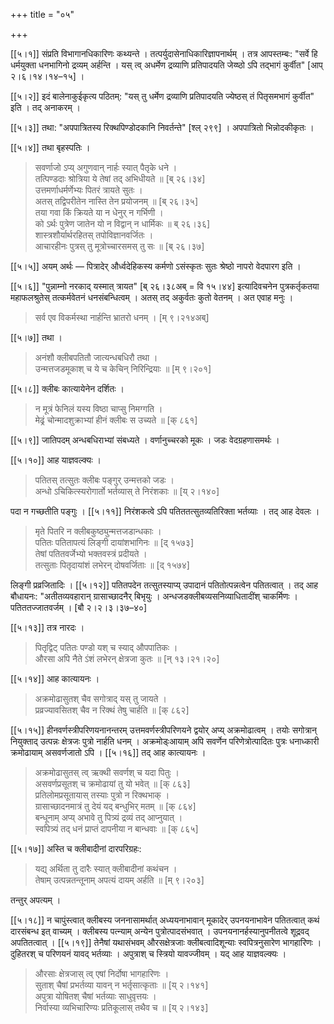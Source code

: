 +++
title = "०५"

+++

[[५।१]] संप्रति विभागानधिकारिणः कथ्यन्ते । तत्पर्युदासेनाधिकारिज्ञापनार्थम् । तत्र आपस्तम्बः: "सर्वे हि धर्मयुक्ता धनभागिनो द्रव्यम् अर्हन्ति । यस् त्व् अधर्मेण द्रव्याणि प्रतिपादयति जेय्ष्ठो ऽपि तद्भागं कुर्वीत" [आप् २।६।१४।१४–१५] ।

[[५।२]] इदं बालेनाकुईकृत्य पठितम्: "यस् तु धर्मेण द्रव्याणि प्रतिपादयति ज्येष्ठस् तं पितृसमभागं कुर्वीत" इति । तद् अनाकरम् । 

[[५।३]] तथा: "अपपात्रितस्य रिक्थपिण्डोदकानि निवर्तन्ते" [श्ल् २९९] । अपपात्रितो भिन्नोदकीकृतः । 

[[५।४]] तथा बृहस्पतिः ।

> सवर्णाजो ऽप्य् अगुणवान् नार्हः स्यात् पैतृके धने ।  
> तत्पिण्डदाः श्रोत्रिया ये तेषां तद् अभिधीयते ॥ [ब् २६।३४]  
> उत्तमर्णाधर्मर्णेभ्यः पितरं त्रायते सुतः ।  
> अतस् तद्विपरीतेन नास्ति तेन प्रयोजनम् ॥ [ब् २६।३५]  
> तया गवा किं क्रियते या न धेनुर् न गर्भिणी ।  
> को ऽर्थः पुत्रेण जातेन यो न विद्वान् न धार्मिकः ॥ ब् २६।३६]  
> शास्त्रशौर्यार्थरहितस् तपोविज्ञानवर्जितः ।  
> आचारहीनः पुत्रस् तु मूत्रोच्चारसमस् तु सः ॥ [ब् २६।३७]

[[५।५]] अयम् अर्थः — पित्रादेर् और्ध्वदेहिकस्य कर्मणो ऽसंस्कृतः सुतः श्रेष्ठो नापरो वेदपारग इति ।

[[५।६]] "पुन्नाम्नो नरकाद् यस्मात् त्रायत" [ब् २६।३८अब् = वि १५।४४] इत्यादिवचनेन पुत्रकर्तृकतया महाफलश्रुतेस् तत्कर्मवेतनं धनसंबन्धित्वम् । अतस् तद् अकुर्वतः कुतो वेतनम् । अत एवाह मनुः ।

> सर्व एव विकर्मस्था नार्हन्ति भ्रातरो धनम् । [म् ९।२१४अब्]

[[५।७]] तथा ।

> अनंशौ क्लीबपतितौ जात्यन्धबधिरौ तथा ।  
> उन्मत्तजडमूकाश् च ये च केचिन् निरिन्द्रियाः ॥ [म् ९।२०१]

[[५।८]] क्लीबः कात्यायेनेन दर्शितः ।

> न मूत्रं फेनिलं यस्य विष्ठा चाप्सु निमग्गति ।  
> मेढ्रं चोन्मादशुक्राभ्यां हीनं क्लीबः स उच्यते ॥ [क् ८६१]

[[५।९]] जातिपदम् अन्धबधिराभ्यां संबध्यते । वर्णानुच्चरको मूकः । जडः वेदग्रहणासमर्थः ।

[[५।१०]] आह याज्ञवल्क्यः ।

> पतितस् तत्सुतः क्लीबः पङ्गुर् उन्मत्तको जडः ।  
> अन्धो ऽचिकित्स्यरोगार्तो भर्तव्यास् ते निरंशकाः ॥ [य् २।१४०]

पदा न गच्छतीति पङ्गुः । [[५।११]] निरंशकत्वे ऽपि पतिततत्सुतव्यतिरिक्ता भर्तव्याः । तद् आह देवलः ।

> मृते पितरि न क्लीबकुष्ठ्युन्मत्तजडान्धकाः ।  
> पतितः पतितापत्यं लिङ्गी दायांशभागिनः ॥ [द् १५७३]  
> तेषां पतितवर्जेभ्यो भक्तवस्त्रं प्रदीयते ।  
> तत्सुताः पितृदायांशं लभेरन् दोषवर्जिताः ॥ [द् १५७४]

लिङ्गी प्रव्रजितादिः । [[५।१२]] पतितपदेन तत्सुतस्याप्य् उपादानं पतितोत्पन्नत्वेन पतितत्वात् । तद् आह बौधायनः: "अतीतव्यवहारान् ग्रासाच्छादनैर् बिभृयुः । अन्धजडक्लीबव्यसनिव्याधितादींश् चाकर्मिणः । पतिततज्जातवर्जम् । [बौ २।२।३।३७–४०]

[[५।१३]] तत्र नारदः ।

> पितृद्विट् पतितः पण्डो यश् च स्याद् औपपातिकः ।  
> औरसा अपि नैते ऽंशं लभेरन् क्षेत्रजा कुतः ॥ [न् १३।२१।२०]

[[५।१४]] आह कात्यायनः ।

> अक्रमोढासुतश् चैव सगोत्राद् यस् तु जायते ।  
> प्रव्रज्यावसितश् चैव न रिक्थं तेषु चार्हति ॥ [क् ८६२]

[[५।१५]] हीनवर्णस्त्रीपरिणयनानन्तरम् उत्तमवर्णस्त्रीपरिणयने द्वयोर् अप्य् अक्रमोढात्वम् । तयोः सगोत्रान् नियुक्ताद् उत्पन्नः क्षेत्रजः पुत्रो नार्हति धनम् । अक्रमोड्ःआयाम् अपि सवर्णेन परिणेत्रोत्पादितः पुत्रः धनाध्कारी क्रमोढायाम् असवर्णजातो ऽपि । [[५।१६]] तद् आह कात्यायनः ।

> अक्रमोढासुतस् त्व् ऋक्थी सवर्णश् च यदा पितुः ।  
> असवर्णप्रसूतश् च क्रमोढायां तु यो भवेत् ॥ [क् ८६३]  
> प्रतिलोमप्रसूतायास् तस्याः पुत्रो न रिक्थभाक् ।  
> ग्रासाच्छादनमात्रं तु देयं यद् बन्धुभिर् मतम् ॥ [क् ८६४]  
> बन्धूनाम् अप्य् अभावे तु पित्र्यं द्रव्यं तद् आप्नुयात् ।  
> स्वपित्र्यं तद् धनं प्राप्तं दापनीया न बान्धवाः ॥ [क् ८६५]

[[५।१७]] अस्ति च क्लीबादीनां दारपरिग्रहः:

> यद्य् अर्थिता तु दारैः स्यात् क्लीबादीनां कथंचन ।  
> तेषाम् उत्पन्नतन्तूनाम् अपत्यं दायम् अर्हति ॥ [म् ९।२०३]

तन्तुर् अपत्यम् ।

[[५।१८]] न चापुंस्त्वात् क्लीबस्य जननासामर्थात् अध्ययनाभावान् मूकादेर् उपनयनाभावेन पतितत्वात् कथं दारसंबन्ध इत् वाच्यम् । क्लीबस्य पत्न्याम् अन्येन पुत्रोत्पादसंभवात् । उपनयनानर्हस्यानुपनीतत्वे शूद्रवद् अपतितत्वात् । [[५।१९]] तेनैषां यथासंभवम् औरसक्षेत्रजाः क्लीबत्वादिशून्याः स्वपित्रनुसारेण भागहारिणः । दुहितरश् च परिणयनं यावद् भर्तव्याः । अपुत्राश् च स्त्रियो यावज्जीवम् । यद् आह याज्ञवल्क्यः ।

> औरसाः क्षेत्रजास् त्व् एषां निर्दोषा भागहारिणः ।  
> सुताश् चैषां प्रभर्तव्या यावन् न भर्तृसात्कृताः ॥ [य् २।१४१]  
> अपुत्रा योषितश् चैषां भर्तव्याः साधुवृत्तयः ।  
> निर्वास्या व्यभिचारिण्यः प्रतिकूलास् तथैव च ॥ [य् २।१४३]
